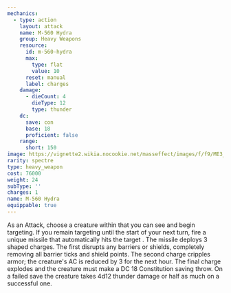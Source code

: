 ```yaml
---
mechanics:
  - type: action
    layout: attack
    name: M-560 Hydra
    group: Heavy Weapons
    resource:
      id: m-560-hydra
      max:
        type: flat
        value: 10
      reset: manual
      label: charges
    damage:
      - dieCount: 4
        dieType: 12
        type: thunder
    dc:
      save: con
      base: 18
      proficient: false
    range:
      short: 150
image: https://vignette2.wikia.nocookie.net/masseffect/images/f/f9/ME3_Hydra_Heavy_Weapon.png/revision/latest?cb=20120317194543
rarity: spectre
type: heavy_weapon
cost: 76000
weight: 24
subType: ''
charges: 1
name: M-560 Hydra
equippable: true
---
```

As an Attack, choose a creature within <me-distance length="150" /> that you can see and begin targeting. If you
remain targeting until the start of your next turn, fire a unique missile that automatically hits the target .
The missile deploys 3 shaped charges. The first disrupts any barriers or shields, completely removing all barrier ticks
and shield points. The second charge cripples armor; the creature's AC is reduced by 3 for the next hour. The final charge
explodes and the creature must make a DC 18 Constitution saving throw. On a failed save the creature takes 4d12 thunder
damage or half as much on a successful one.
